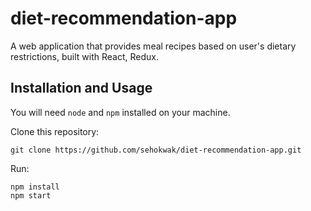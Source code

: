 # diet-recommendation-app
A web application that provides meal recipes based on user's dietary restrictions, built with React, Redux.


## Installation and Usage

You will need `node` and `npm` installed on your machine.

Clone this repository:
```
git clone https://github.com/sehokwak/diet-recommendation-app.git
```
Run: 

```
npm install
npm start
```

